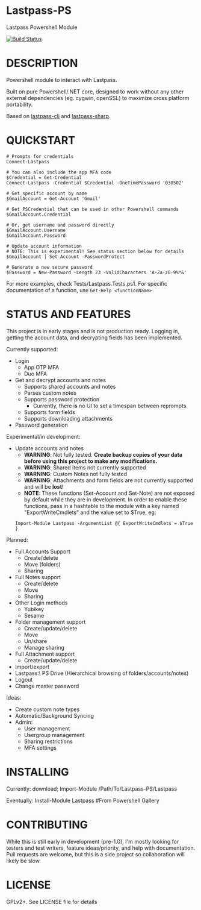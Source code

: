 # Lastpass-PS
Lastpass Powershell Module

[![Build Status](https://dev.azure.com/sjlouder/Lastpass-PS/_apis/build/status/CI?branchName=master)](https://dev.azure.com/sjlouder/Lastpass-PS/_build/latest?definitionId=1&branchName=master)

# DESCRIPTION
Powershell module to interact with Lastpass.
 
Built on pure Powershell/.NET core, designed to work without any other external dependencies (eg. cygwin, openSSL) to maximize cross platform portability.

Based on [lastpass-cli](https://github.com/lastpass/lastpass-cli) and [lastpass-sharp](https://github.com/detunized/lastpass-sharp).

# QUICKSTART
```
# Prompts for credentials
Connect-Lastpass

# You can also include the app MFA code
$Credential = Get-Credential
Connect-Lastpass -Credential $Credential -OneTimePassword '038502'

# Get specific account by name
$GmailAccount = Get-Account 'Gmail'

# Get PSCredential that can be used in other Powershell commands
$GmailAccount.Credential

# Or, get username and password directly
$GmailAccount.Username
$GmailAccount.Password

# Update account information
# NOTE: This is experimental! See status section below for details
$GmailAccount | Set-Account -PasswordProtect

# Generate a new secure password
$Password = New-Password -Length 23 -ValidCharacters 'A-Za-z0-9%*&'

```
For more examples, check Tests/Lastpass.Tests.ps1.
For specific documentation of a function, use ```Get-Help <functionName>```


# STATUS AND FEATURES
This project is in early stages and is not production ready. Logging in, getting the account data, and decrypting fields has been implemented.

Currently supported:
* Login
	* App OTP MFA
	* Duo MFA
* Get and decrypt accounts and notes
	* Supports shared accounts and notes
	* Parses custom notes
	* Supports password protection
		* Currently, there is no UI to set a timespan between reprompts
	* Supports form fields
	* Supports downloading attachments
* Password generation

Experimental/in development:
* Update accounts and notes
	* **WARNING**: Not fully tested. **Create backup copies of your data before using this project to make any modifications.**
	* **WARNING**: Shared items not currently supported
	* **WARNING**: Custom Notes not fully tested
	* **WARNING**: Attachments and form fields are not currently supported and will be **lost**!
	* **NOTE**: These functions (Set-Account and Set-Note) are not exposed by default while they are in
	development. In order to enable these functions, pass in a hashtable to the module with a key
	named "ExportWriteCmdlets" and the value set to $True, eg:
	```
	Import-Module Lastpass -ArgumentList @{ ExportWriteCmdlets = $True }
	```

Planned:
* Full Accounts Support
	* Create/delete
	* Move (folders)
	* Sharing
* Full Notes support
	* Create/delete
	* Move
	* Sharing
* Other Login methods
	* Yubikey
	* Sesame
* Folder management support
	* Create/update/delete
	* Move
	* Un/share
	* Manage sharing
* Full Attachment support
	* Create/update/delete
* Import/export
* Lastpass:\ PS Drive (Hierarchical browsing of folders/accounts/notes) 
* Logout
* Change master password

Ideas:
* Create custom note types
* Automatic/Background Syncing
* Admin:
	* User management
	* Usergroup management
	* Sharing restrictions
	* MFA settings


# INSTALLING
Currently: download; Import-Module /Path/To/Lastpass-PS/Lastpass

Eventually: Install-Module Lastpass #From Powershell Gallery

# CONTRIBUTING
While this is still early in development (pre-1.0), I'm mostly looking for testers and test writers, feature ideas/priority, and help with documentation. Pull requests are welcome, but this is a side project so collaboration will likely be slow.

# LICENSE
GPLv2+. See LICENSE file for details
